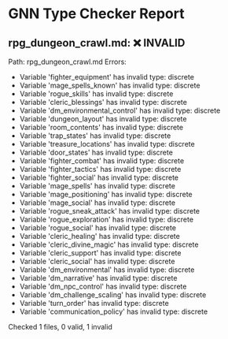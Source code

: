 # GNN Type Checker Report
## rpg_dungeon_crawl.md: ❌ INVALID
Path: rpg_dungeon_crawl.md
Errors:
  - Variable 'fighter_equipment' has invalid type: discrete
  - Variable 'mage_spells_known' has invalid type: discrete
  - Variable 'rogue_skills' has invalid type: discrete
  - Variable 'cleric_blessings' has invalid type: discrete
  - Variable 'dm_environmental_control' has invalid type: discrete
  - Variable 'dungeon_layout' has invalid type: discrete
  - Variable 'room_contents' has invalid type: discrete
  - Variable 'trap_states' has invalid type: discrete
  - Variable 'treasure_locations' has invalid type: discrete
  - Variable 'door_states' has invalid type: discrete
  - Variable 'fighter_combat' has invalid type: discrete
  - Variable 'fighter_tactics' has invalid type: discrete
  - Variable 'fighter_social' has invalid type: discrete
  - Variable 'mage_spells' has invalid type: discrete
  - Variable 'mage_positioning' has invalid type: discrete
  - Variable 'mage_social' has invalid type: discrete
  - Variable 'rogue_sneak_attack' has invalid type: discrete
  - Variable 'rogue_exploration' has invalid type: discrete
  - Variable 'rogue_social' has invalid type: discrete
  - Variable 'cleric_healing' has invalid type: discrete
  - Variable 'cleric_divine_magic' has invalid type: discrete
  - Variable 'cleric_support' has invalid type: discrete
  - Variable 'cleric_social' has invalid type: discrete
  - Variable 'dm_environmental' has invalid type: discrete
  - Variable 'dm_narrative' has invalid type: discrete
  - Variable 'dm_npc_control' has invalid type: discrete
  - Variable 'dm_challenge_scaling' has invalid type: discrete
  - Variable 'turn_order' has invalid type: discrete
  - Variable 'communication_policy' has invalid type: discrete

Checked 1 files, 0 valid, 1 invalid
